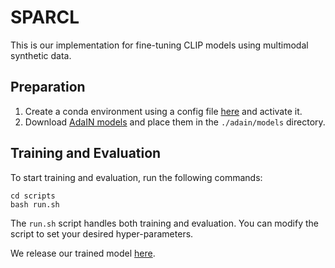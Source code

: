 # SPARCL
This is our implementation for fine-tuning CLIP models using multimodal synthetic data.


## Preparation
1. Create a conda environment using a config file [here](./syvic.yaml) and activate it.
2. Download [AdaIN models](https://github.com/naoto0804/pytorch-AdaIN/releases/tag/v0.0.0) and place them in the `./adain/models` directory.

## Training and Evaluation
To start training and evaluation, run the following commands:
```
cd scripts
bash run.sh
```
The `run.sh` script handles both training and evaluation. You can modify the script to set your desired hyper-parameters.

We release our trained model [here](https://1drv.ms/u/c/c88d845f827102a9/EedRYJSftYdDnr_872E313kBuNQSuR-hVpPNRmNCqk1zJg?e=t2lEPm).